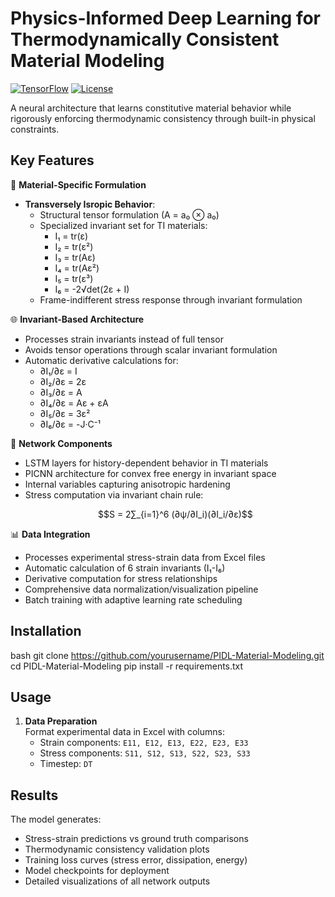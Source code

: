 # Physics-Informed Deep Learning for Thermodynamically Consistent Material Modeling

[![TensorFlow](https://img.shields.io/badge/TensorFlow-2.x-orange)](https://www.tensorflow.org/)
[![License](https://img.shields.io/badge/License-MIT-blue)](LICENSE)

A neural architecture that learns constitutive material behavior while rigorously enforcing thermodynamic consistency through built-in physical constraints.

## Key Features

🔬 **Material-Specific Formulation**
- **Transversely Isropic Behavior**:
  - Structural tensor formulation (A = a₀ ⊗ a₀)
  - Specialized invariant set for TI materials:
    - I₁ = tr(ε)
    - I₂ = tr(ε²)
    - I₃ = tr(Aε)
    - I₄ = tr(Aε²)
    - I₅ = tr(ε³)
    - I₆ = -2√det(2ε + I)
  - Frame-indifferent stress response through invariant formulation

🌐 **Invariant-Based Architecture**
- Processes strain invariants instead of full tensor
- Avoids tensor operations through scalar invariant formulation
- Automatic derivative calculations for:
  - ∂I₁/∂ε = I
  - ∂I₂/∂ε = 2ε
  - ∂I₃/∂ε = A
  - ∂I₄/∂ε = Aε + εA
  - ∂I₅/∂ε = 3ε²
  - ∂I₆/∂ε = -J·C⁻¹

🧠 **Network Components**  
- LSTM layers for history-dependent behavior in TI materials  
- PICNN architecture for convex free energy in invariant space  
- Internal variables capturing anisotropic hardening  
- Stress computation via invariant chain rule:  
  ```math
  S = 2∑_{i=1}^6 (∂ψ/∂I_i)(∂I_i/∂ε)
  ```

📊 **Data Integration**  
- Processes experimental stress-strain data from Excel files  
- Automatic calculation of 6 strain invariants (I₁-I₆)  
- Derivative computation for stress relationships  
- Comprehensive data normalization/visualization pipeline  
- Batch training with adaptive learning rate scheduling  

## Installation
bash
git clone https://github.com/yourusername/PIDL-Material-Modeling.git
cd PIDL-Material-Modeling
pip install -r requirements.txt

## Usage

1. **Data Preparation**  
   Format experimental data in Excel with columns:  
   - Strain components: `E11, E12, E13, E22, E23, E33`  
   - Stress components: `S11, S12, S13, S22, S23, S33`  
   - Timestep: `DT`  


## Results

The model generates:  
- Stress-strain predictions vs ground truth comparisons  
- Thermodynamic consistency validation plots  
- Training loss curves (stress error, dissipation, energy)  
- Model checkpoints for deployment  
- Detailed visualizations of all network outputs  

